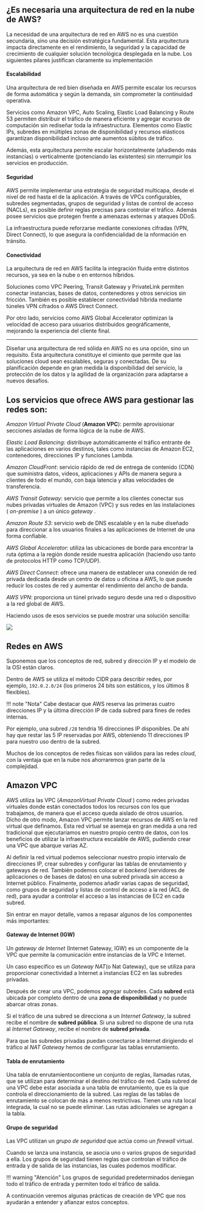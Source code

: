 ## ¿Es necesaria una arquitectura de red en la nube de AWS?

La necesidad de una arquitectura de red en AWS no es una cuestión secundaria, sino una decisión estratégica fundamental. Esta arquitectura impacta directamente en el rendimiento, la seguridad y la capacidad de crecimiento de cualquier solución tecnológica desplegada en la nube. Los siguientes pilares justifican claramente su implementación

#### Escalabilidad

Una arquitectura de red bien diseñada en AWS permite escalar los recursos de forma automática y según la demanda, sin comprometer la continuidad operativa.

Servicios como Amazon VPC, Auto Scaling, Elastic Load Balancing y Route 53 permiten distribuir el tráfico de manera eficiente y agregar ecursos de computación sin rediseñar toda la infraestructura. Elementos como Elastic IPs, subredes en múltiples zonas de disponibilidad y recursos elásticos garantizan disponibilidad incluso ante aumentos súbitos de tráfico.

Además, esta arquitectura permite escalar horizontalmente (añadiendo más instancias) o verticalmente (potenciando las existentes) sin nterrumpir los servicios en producción.

#### Seguridad

AWS permite implementar una estrategia de seguridad multicapa, desde el nivel de red hasta el de la aplicación.
A través de VPCs configurables, subredes segmentadas, grupos de seguridad y listas de control de acceso (NACLs), es posible definir reglas precisas para controlar el tráfico. Además posee servicios que protegen frente a amenazas externas y ataques DDoS.

La infraestructura puede reforzarse mediante conexiones cifradas (VPN, Direct Connect), lo que asegura la confidencialidad de la nformación en tránsito.

#### Conectividad

La arquitectura de red en AWS facilita la integración fluida entre distintos recursos, ya sea en la nube o en entornos híbridos.

Soluciones como VPC Peering, Transit Gateway y PrivateLink permiten conectar instancias, bases de datos, contenedores y otros servicios sin fricción. También es posible establecer conectividad híbrida mediante túneles VPN cifrados o AWS Direct Connect.

Por otro lado, servicios como AWS Global Accelerator optimizan la velocidad de acceso para usuarios distribuidos geográficamente, mejorando la experiencia del cliente final.

---

Diseñar una arquitectura de red sólida en AWS no es una opción, sino un requisito. Esta arquitectura constituye el cimiento que permite que las soluciones cloud sean escalables, seguras y conectadas. De su planificación depende en gran medida la disponibilidad del servicio, la protección de los datos y la agilidad de la organización para adaptarse a nuevos desafíos.


## Los servicios que ofrece AWS para gestionar las redes son:

*Amazon Virtual Private Cloud* (**Amazon VPC**): permite aprovisionar secciones aisladas de forma lógica de la nube de AWS.

*Elastic Load Balancing*: distribuye automáticamente el tráfico entrante de las aplicaciones en varios destinos, tales como instancias de Amazon EC2, contenedores, direcciones IP y funciones Lambda.

*Amazon	CloudFront*: servicio rápido de red de entrega de contenido (CDN) que suministra datos, videos, aplicaciones y APIs de manera segura a clientes de	todo el mundo, con baja latencia y altas velocidades de transferencia.

*AWS Transit Gateway*: servicio que permite a los clientes conectar sus nubes privadas virtuales de Amazon (VPC) y sus redes en las instalaciones ( *on-premise* ) a un único *gateway* .

*Amazon Route 53*: servicio web de DNS escalable y en la nube diseñado para direccionar a los usuarios finales a las aplicaciones de Internet de	una forma confiable.

*AWS Global Accelerator*: utiliza las ubicaciones de borde para encontrar la ruta óptima a la región donde reside nuestra aplicación (haciendo uso tanto de protocolos HTTP como TCP/UDP).

*AWS Direct Connect*: ofrece una manera de establecer una conexión de red privada dedicada desde un centro de datos u oficina a AWS, lo que puede reducir los costes de red y aumentar el rendimiento del ancho de	banda.

*AWS VPN*: proporciona un túnel privado seguro desde una red o dispositivo a la red global de AWS.

Haciendo usos de esos servicios se puede mostrar una solución sencilla:

![](../images/ud3/vpc1.png)

## Redes en AWS

Suponemos que los conceptos de red, subred y dirección IP y el modelo de la OSI están claros.

Dentro de AWS se utiliza el método CIDR para describir redes, por ejemplo, `192.0.2.0/24` (los primeros 24 bits son estáticos, y los últimos 8 flexibles). 

!!! note "Nota"
    Cabe destacar que AWS reserva las primeras cuatro direcciones IP y la última dirección IP de cada subred para fines de redes internas. 

Por ejemplo, una subred `/28` tendría 16 direcciones IP disponibles. De ahí hay que restar las 5 IP reservadas por AWS, obteniendo 11 direcciones IP para nuestro uso dentro de la subred.

Muchos de los conceptos de redes físicas son válidos para las redes  *cloud*, con la ventaja que en la nube nos ahorraremos gran parte de la complejidad.

## Amazon VPC

AWS utiliza las VPC (*AmazonVirtual Private Cloud* ) como redes privadas virtuales donde están conectados todos los recursos con los que trabajamos, de manera que el acceso queda aislado de otros usuarios. Dicho de otro modo, Amazon VPC permite lanzar recursos de AWS en la red virtual que definamos. Esta red virtual se asemeja en gran medida a una red tradicional que ejecutaríamos en nuestro propio centro de datos, con los beneficios de utilizar la infraestructura escalable de AWS, pudiendo crear una VPC que abarque varias AZ.

Al definir la red virtual podemos seleccionar nuestro propio intervalo de direcciones IP, crear subredes y configurar las tablas de enrutamiento y gateways de red. También podemos colocar el *backend* (servidores de aplicaciones o de bases de datos) en una subred privada sin acceso a Internet público. Finalmente, podemos añadir varias capas de seguridad, como grupos de seguridad y listas de control de acceso a la red (ACL de red), para ayudar a controlar el acceso a las instancias de EC2 en cada subred.

Sin entrar en mayor detalle, vamos a repasar algunos de los componentes más importantes:

#### Gateway de Internet (IGW)

Un *gateway de Internet* (Internet Gateway, IGW) es un componente de la VPC que permite la comunicación entre instancias de la VPC e Internet. 

Un caso específico es un *Gateway NAT*(o Nat Gateway), que se utiliza para proporcionar conectividad a Internet a instancias EC2 en las subredes privadas.

Después	de crear una VPC, podemos agregar subredes. Cada **subred** está ubicada por completo dentro de una **zona de disponibilidad** y no puede abarcar otras zonas. 

Si el tráfico de una subred se direcciona a un *Internet Gateway*, la subred recibe el nombre de **subred	pública**. Si una subred no dispone de una ruta al *Internet Gateway*, recibe el nombre de **subred privada**.

Para que las subredes privadas puedan conectarse a Internet dirigiendo el tráfico al *NAT Gateway* hemos de configurar las tablas enrutamiento.

#### Tabla de enrutamiento

Una tabla de enrutamientocontiene un conjunto de reglas, llamadas rutas, que se utilizan para	determinar el destino del tráfico de red. Cada subred de una VPC debe estar asociada a una tabla de enrutamiento, que es la que controla el direccionamiento de la subred. Las reglas de las tablas de enrutamiento se colocan de más a menos restrictivas. Tienen una ruta local integrada, la cual no se puede eliminar. Las rutas adicionales se agregan a la tabla.

#### Grupo de seguridad

Las VPC utilizan un *grupo de seguridad* que actúa como un *firewall* virtual.

Cuando se lanza una instancia, se asocia uno o varios grupos de seguridad a ella. Los grupos de seguridad tienen reglas que controlan el tráfico de entrada y de salida de las instancias, las	cuales podemos modificar. 

!!! warning "Atención"
    Los grupos de seguridad predeterminados deniegan todo el tráfico de entrada y permiten todo el tráfico de salida.

A continuación veremos algunas prácticas de creación de VPC que nos ayudarán a entender y afianzar estos conceptos.
